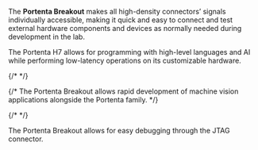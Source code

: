<FeatureDescription>

The **Portenta Breakout** makes all high-density connectors’ signals individually accessible, making it quick and easy to connect and test external hardware components and devices as normally needed during development in the lab.

</FeatureDescription>


<FeatureList>
<Feature title="Portenta H7 Microcontroller" image="mkr-form-factor">

  The Portenta H7 allows for programming with high-level languages and AI while performing low-latency operations on its customizable hardware.

  <FeatureLink title="Read More" url="/hardware/portenta-h7" />
</Feature>

{/* <Feature title="OpenMV camera socket" image="camera"> */}

{/*  The Portenta Breakout allows rapid development of machine vision applications alongside the Portenta family. */}

{/* </Feature> */}

<Feature title="JTAG connector" image="connection">

  The Portenta Breakout allows for easy debugging through the JTAG connector.

</Feature>

</FeatureList>
